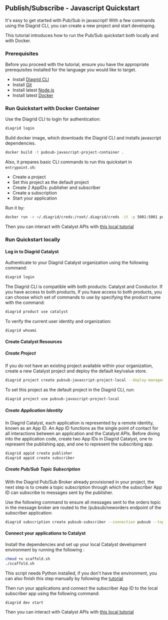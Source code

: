 ## Publish/Subscribe - Javascript Quickstart

It's easy to get started with Pub/Sub in javascript!
With a few commands using the Diagrid CLI, you can create a new project and start developing.

This tutorial introduces how to run the Pub/Sub quickstart both locally and with Docker.


### Prerequisites
Before you proceed with the tutorial, ensure you have the appropriate prerequisites installed for the language you would like to target.

- Install [Diagrid CLI](https://docs.diagrid.io/catalyst/references/cli-reference/intro/)
- Install [Git](https://git-scm.com/downloads)
- Install latest [Node.js](https://nodejs.org/en/)
- Install latest [Docker](https://docs.docker.com/engine/install/)


### Run Quickstart with Docker Container

Use the Diagrid CLI to login for authentication:

```sh
diagrid login
```


<!-- STEP
name: Docker Build
tags:
  - container
-->


Build docker image, which downloads the Diagrid CLI and installs javascript dependencies. 

```sh
docker build -t pubsub-javascript-project-container .
```


<!-- END_STEP -->


Also, it prepares basic CLI commands to run this quickstart in `entrypoint.sh`:
- Create a project
- Set this project as the default project
- Create 2 AppIDs: publisher and subscriber
- Create a subscription
- Start your application 

Run it by:
```sh
docker run -v ~/.diagrid/creds:/root/.diagrid/creds -it -p 5001:5001 pubsub-javascript-project-container
```

Then you can interact with Catalyst APIs with [this local tutorial](https://docs.diagrid.io/catalyst/local-tutorials/publish-subscribe#interact-with-catalyst-apis)



### Run Quickstart locally

#### Log in to Diagrid Catalyst

Authenticate to your Diagrid Catalyst organization using the following command:

```sh
diagrid login
```

The Diagrid CLI is compatible with both products: Catalyst and Conductor.
If you have access to both products, If you have access to both products, you can choose which set of commands to use by specifying the product name with the command:

```sh
diagrid product use catalyst
```



To verify the current user identity and organization:
```sh
diagrid whoami
```

#### Create Catalyst Resources

##### Create Project

<!-- STEP
name: Create Catalyst Project
tags:
  - local
expected_stdout_lines:
  - "✓  Your request has been successfully submitted!"
  - "○  Check the status of your resource by running the following command:"
  - "✎  diagrid project get pubsub-javascript-project-local"
  - "○  Setting default project to pubsub-javascript-project-local"
-->


If you do not have an existing project available within your organization, create a new Catalyst project and deploy the default key/value store.
```sh
diagrid project create pubsub-javascript-project-local --deploy-managed-pubsub
```

<!-- END_STEP -->


<!-- STEP
name: Set Default Project
tags:
  - local
-->


To set this project as the default project in the Diagrid CLI, run:
```sh
diagrid project use pubsub-javascript-project-local
```


<!-- END_STEP -->


##### Create Application Identity
<!-- STEP
name: Create AppID 
sleep: 30
tags:
  - local
expected_stdout_lines:
  - "✓  Your request has been successfully submitted!"
  - "○  Check the status of your resource by running the following command:"
  - "✎  diagrid appid get publisher --project pubsub-javascript-project-local"
  - "✓  Your request has been successfully submitted!"
  - "○  Check the status of your resource by running the following command:"
  - "✎  diagrid appid get subscriber --project pubsub-javascript-project-local"
-->

In Diagrid Catalyst, each application is represented by a remote identity, known as an App ID.
An App ID functions as the single point of contact for all interactions between an application and the Catalyst APIs.
Before diving into the application code, create two App IDs in Diagrid Catalyst, one to represent the publishing app, and one to represent the subscribing app.

```sh
diagrid appid create publisher
diagrid appid create subscriber
```


<!-- END_STEP -->

##### Create Pub/Sub Topic Subscription
<!-- STEP
name: Create Subscription 
sleep: 20
tags:
  - local
expected_stdout_lines:
  - "✓  Your request has been successfully submitted!"
-->

With the Diagrid Pub/Sub Broker already provisioned in your project, the next step is to create a topic subscription through which the subscriber App ID can subscribe to messages sent by the publisher.

Use the following command to ensure all messages sent to the orders topic in the message broker are routed to the /pubsub/neworders endpoint of the subscriber application:

```sh
diagrid subscription create pubsub-subscriber --connection pubsub --topic orders --route /pubsub/neworders --scopes subscriber
```


<!-- END_STEP -->


#### Connect your applications to Catalyst

<!-- STEP
name: Scaffold Dev Config
sleep: 5
tags:
  - local
-->


Install the dependencies and set up your local Catalyst development environment by running the following :

```sh
chmod +x scaffold.sh
./scaffold.sh
```

This script needs Python installed, if you don't have the environment, you can also finish this step manually by following the [tutorial](https://docs.diagrid.io/catalyst/local-tutorials/publish-subscribe#connect-your-applications-to-catalyst)

<!-- END_STEP -->


Then run your applications and connect the subscriber App ID to the local subscriber app using the following command:
```sh
diagrid dev start 
```


Then you can interact with Catalyst APIs with [this local tutorial](https://docs.diagrid.io/catalyst/local-tutorials/publish-subscribe#interact-with-catalyst-apis)
